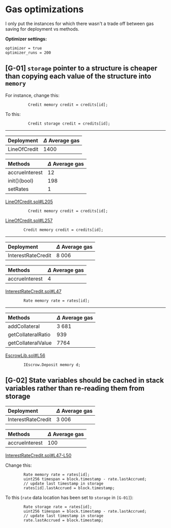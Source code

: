 # Gas optimizations

I only put the instances for which there wasn't a trade off between gas saving for deployment vs methods.

**Optimizer settings:**

```
optimizer = true
optimizer_runs = 200
```

## [G-01] `storage` pointer to a structure is cheaper than copying each value of the structure into `memory`

For instance, change this:

```solidity
          Credit memory credit = credits[id];
```

To this:

```solidity
          Credit storage credit = credits[id];
```
---
| Deployment   | $\Delta$ Average gas |
| :----------- | :------------------- |
| LineOfCredit | 1400                 |

| Methods        | $\Delta$ Average gas |
| :------------- | :------------------- |
| accrueInterest | 12                   |
| init()(bool)   | 198                  |
| setRates       | 1                    |

[LineOfCredit.sol#L205](https://github.com/debtdao/Line-of-Credit/blob/e8aa08b44f6132a5ed901f8daa231700c5afeb3a/contracts/modules/credit/LineOfCredit.sol#L205)


```solidity
          Credit memory credit = credits[id];
```

[LineOfCredit.sol#L257](https://github.com/debtdao/Line-of-Credit/blob/e8aa08b44f6132a5ed901f8daa231700c5afeb3a/contracts/modules/credit/LineOfCredit.sol#L257)

```solidity
        Credit memory credit = credits[id];
```

---

| Deployment         | $\Delta$ Average gas |
| :----------------- | :------------------- |
| InterestRateCredit | 8 006                |

| Methods        | $\Delta$ Average gas |
| :------------- | :------------------- |
| accrueInterest | 4                    |

[InterestRateCredit.sol#L47](https://github.com/debtdao/Line-of-Credit/blob/e8aa08b44f6132a5ed901f8daa231700c5afeb3a/contracts/modules/interest-rate/InterestRateCredit.sol#L47)

```solidity
        Rate memory rate = rates[id];
```

---

| Methods            | $\Delta$ Average gas |
| :----------------- | :------------------- |
| addCollateral      | 3 681                |
| getCollateralRatio | 939                  |
| getCollateralValue | 7764                 |

[EscrowLib.sol#L56](https://github.com/debtdao/Line-of-Credit/blob/e8aa08b44f6132a5ed901f8daa231700c5afeb3a/contracts/utils/EscrowLib.sol#L56)

```solidity
        IEscrow.Deposit memory d;
```

## [G-02] State variables should be cached in stack variables rather than re-reading them from storage

| Deployment         | $\Delta$ Average gas |
| :----------------- | :------------------- |
| InterestRateCredit | 3 006                |

| Methods        | $\Delta$ Average gas |
| :------------- | :------------------- |
| accrueInterest | 100                  |

[InterestRateCredit.sol#L47-L50](https://github.com/debtdao/Line-of-Credit/blob/e8aa08b44f6132a5ed901f8daa231700c5afeb3a/contracts/modules/interest-rate/InterestRateCredit.sol#L47-L50)

Change this:

```solidity
        Rate memory rate = rates[id];
        uint256 timespan = block.timestamp - rate.lastAccrued;
        // update last timestamp in storage
        rates[id].lastAccrued = block.timestamp;
```

To this (`rate` data location has been set to `storage` in `[G-01]`):

```solidity
        Rate storage rate = rates[id];
        uint256 timespan = block.timestamp - rate.lastAccrued;
        // update last timestamp in storage
        rate.lastAccrued = block.timestamp;
```